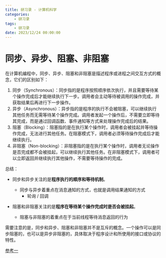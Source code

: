 ```yaml
---
title: 研习录 - 计算机科学
categories: 
    - 研习录
tags:
    - 研习录
date: 2023/12/24 00:00:00
---
```


# 同步、异步、阻塞、非阻塞

在计算机编程中，同步、异步、阻塞和非阻塞是描述程序或进程之间交互方式的概念，它们的区别如下：

1. 同步（Synchronous）：同步指的是程序按照顺序依次执行，并且需要等待某个操作完成后才能继续执行下一步。调用者会主动等待被调用的操作完成，并获取结果后再进行下一步操作。
2. 异步（Asynchronous）：异步指的是程序的执行不会被阻塞，可以继续执行其他任务而无需等待某个操作完成。调用者发起一个操作后，不需要立即等待其完成，而是通过回调函数、事件通知等方式来处理操作完成后的结果。
3. 阻塞（Blocking）：阻塞指的是在执行某个操作时，调用者会被挂起并等待操作完成，无法进行其他任务。在阻塞模式下，调用者必须等待操作完成后才能继续执行。
4. 非阻塞（Non-blocking）：非阻塞指的是在执行某个操作时，调用者无论操作是否完成都不会被挂起，可以继续执行其他任务。在非阻塞模式下，调用者可以立即返回并继续执行其他操作，不需要等待操作的完成。

总结：

- 同步和异步关注的是**程序执行的顺序和等待机制**。
  - 同步与异步着重点在消息通知的方式，也就是调用结果通知的方式
    - 轮询 / 回调

- 阻塞和非阻塞关注的是**程序在等待某个操作完成时是否会被挂起**。
  - 阻塞与非阻塞的着重点在于当前线程等待消息返回的行为


需要注意的是，同步和异步、阻塞和非阻塞并不是互斥的概念。一个操作可以是同步阻塞的，也可以是异步非阻塞的，具体取决于程序设计和所使用的接口或协议的特性。

[参考一](https://zhuanlan.zhihu.com/p/357744825)
